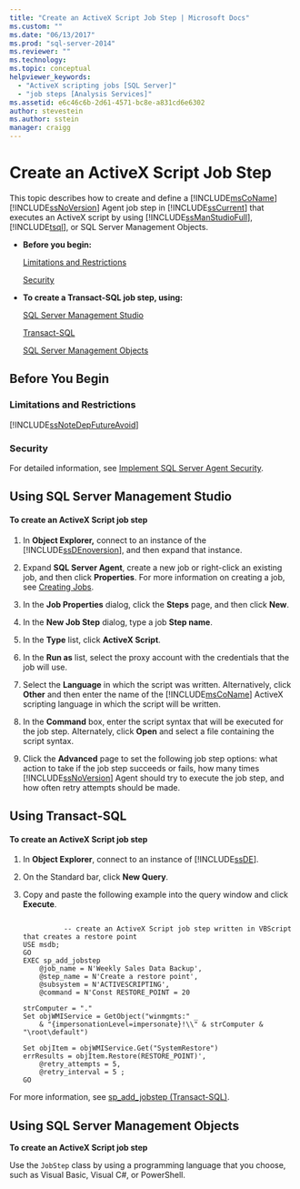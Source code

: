 ```yaml
---
title: "Create an ActiveX Script Job Step | Microsoft Docs"
ms.custom: ""
ms.date: "06/13/2017"
ms.prod: "sql-server-2014"
ms.reviewer: ""
ms.technology:
ms.topic: conceptual
helpviewer_keywords: 
  - "ActiveX scripting jobs [SQL Server]"
  - "job steps [Analysis Services]"
ms.assetid: e6c46c6b-2d61-4571-bc8e-a831cd6e6302
author: stevestein
ms.author: sstein
manager: craigg
---
```

# Create an ActiveX Script Job Step
  This topic describes how to create and define a [!INCLUDE[msCoName](../../includes/msconame-md.md)] [!INCLUDE[ssNoVersion](../../includes/ssnoversion-md.md)] Agent job step in [!INCLUDE[ssCurrent](../../includes/sscurrent-md.md)] that executes an ActiveX script by using [!INCLUDE[ssManStudioFull](../../includes/ssmanstudiofull-md.md)], [!INCLUDE[tsql](../../includes/tsql-md.md)], or SQL Server Management Objects.  
  
-   **Before you begin:**  
  
     [Limitations and Restrictions](#Restrictions)  
  
     [Security](#Security)  
  
-   **To create a Transact-SQL job step, using:**  
  
     [SQL Server Management Studio](#SSMS)  
  
     [Transact-SQL](#TSQL)  
  
     [SQL Server Management Objects](#SMO)  
  
## Before You Begin  
  
###  <a name="Restrictions"></a> Limitations and Restrictions  
 [!INCLUDE[ssNoteDepFutureAvoid](../../includes/ssnotedepfutureavoid-md.md)]  
  
###  <a name="Security"></a> Security  
 For detailed information, see [Implement SQL Server Agent Security](implement-sql-server-agent-security.md).  
  
##  <a name="SSMS"></a> Using SQL Server Management Studio  
  
#### To create an ActiveX Script job step  
  
1.  In **Object Explorer,** connect to an instance of the [!INCLUDE[ssDEnoversion](../../includes/ssdenoversion-md.md)], and then expand that instance.  
  
2.  Expand **SQL Server Agent**, create a new job or right-click an existing job, and then click **Properties**. For more information on creating a job, see [Creating Jobs](create-jobs.md).  
  
3.  In the **Job Properties** dialog, click the **Steps** page, and then click **New**.  
  
4.  In the **New Job Step** dialog, type a job **Step name**.  
  
5.  In the **Type** list, click **ActiveX Script**.  
  
6.  In the **Run as** list, select the proxy account with the credentials that the job will use.  
  
7.  Select the **Language** in which the script was written. Alternatively, click **Other** and then enter the name of the [!INCLUDE[msCoName](../../includes/msconame-md.md)] ActiveX scripting language in which the script will be written.  
  
8.  In the **Command** box, enter the script syntax that will be executed for the job step. Alternately, click **Open** and select a file containing the script syntax.  
  
9. Click the **Advanced** page to set the following job step options: what action to take if the job step succeeds or fails, how many times [!INCLUDE[ssNoVersion](../../includes/ssnoversion-md.md)] Agent should try to execute the job step, and how often retry attempts should be made.  
  
##  <a name="TSQL"></a> Using Transact-SQL  
  
#### To create an ActiveX Script job step  
  
1.  In **Object Explorer**, connect to an instance of [!INCLUDE[ssDE](../../includes/ssde-md.md)].  
  
2.  On the Standard bar, click **New Query**.  
  
3.  Copy and paste the following example into the query window and click **Execute**.  
  
    ```  
  
              -- create an ActiveX Script job step written in VBScript that creates a restore point  
    USE msdb;  
    GO  
    EXEC sp_add_jobstep  
        @job_name = N'Weekly Sales Data Backup',  
        @step_name = N'Create a restore point',  
        @subsystem = N'ACTIVESCRIPTING',  
        @command = N'Const RESTORE_POINT = 20  
  
    strComputer = "."  
    Set objWMIService = GetObject("winmgmts:" _  
        & "{impersonationLevel=impersonate}!\\" & strComputer & "\root\default")  
  
    Set objItem = objWMIService.Get("SystemRestore")  
    errResults = objItem.Restore(RESTORE_POINT)',   
        @retry_attempts = 5,  
        @retry_interval = 5 ;  
    GO  
    ```  
  
 For more information, see [sp_add_jobstep &#40;Transact-SQL&#41;](/sql/relational-databases/system-stored-procedures/sp-add-jobstep-transact-sql).  
  
##  <a name="SMO"></a> Using SQL Server Management Objects  
 **To create an ActiveX Script job step**  
  
 Use the `JobStep` class by using a programming language that you choose, such as Visual Basic, Visual C#, or PowerShell.  
  
  
